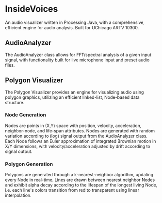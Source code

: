 # InsideVoices

An audio visualizer written in Processing Java, with a comprehensive, efficient engine for audio analysis. Built for UChicago ARTV 10300.

## AudioAnalyzer

The AudioAnalyzer class allows for FFT/spectral analysis of a given input signal, with functionality built for live microphone input and preset audio files. 

## Polygon Visualizer

The Polygon Visualizer provides an engine for visualizing audio using polygon graphics, utilizing an efficient linked-list, Node-based data structure. 

### Node Generation

Nodes are points in (X,Y) space with position, velocity, acceleration, neighbor-node, and life-span attributes. Nodes are generated with random variation according to (log) signal output from the AudioAnalyzer class. Each Node follows an Euler approximation of integrated Brownian motion in X/Y dimensions, with velocity/acceleration adjusted by drift according to signal output. 

### Polygon Generation

Polygons are generated through a k-nearest-neighbor algorithm, updating every Node in real-time. Lines are drawn between nearest neighbor Nodes and exhibit alpha decay according to the lifespan of the longest living Node, i.e. each line's colors transition from red to transparent using linear interpolation. 
